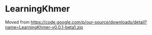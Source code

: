 # LearningKhmer
Moved from https://code.google.com/p/our-source/downloads/detail?name=LearningKhmer-v0.0.1-beta1.zip
